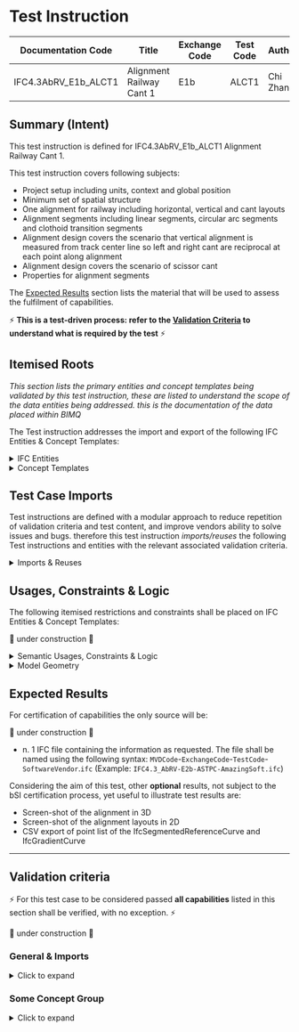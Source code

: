 # Test Instruction

| Documentation Code   | Title                                          | Exchange Code | Test Code | Author          | Data Owner | Version | Date       |
|----------------------|------------------------------------------------|---------------|-----------| ----------------|------------|---------|------------|
| IFC4.3AbRV_E1b_ALCT1   | Alignment Railway Cant 1                     | E1b      | ALCT1     | Chi Zhang       | SBB        | 1.0     | 10.02.2022 |


## Summary (Intent)

This test instruction is defined for IFC4.3AbRV_E1b_ALCT1 Alignment Railway Cant 1.

This test instruction covers following subjects:
- Project setup including units, context and global position
- Minimum set of spatial structure 
- One alignment for railway including horizontal, vertical and cant layouts
- Alignment segments including linear segments, circular arc segments and clothoid transition segments
- Alignment design covers the scenario that vertical alignment is measured from track center line so left and right cant are reciprocal at each point along alignment
- Alignment design covers the scenario of scissor cant
- Properties for alignment segments

The [Expected Results](#Expected-Results) section lists the material that will be used to assess the fulfilment of capabilities.

:zap: **This is a test-driven process: refer to the [Validation Criteria](#Validation-Criteria) to understand what is required by the test** :zap:

## Itemised Roots
*This section lists the primary entities and concept templates being validated by this test instruction, these are listed to understand the scope of the data entities being addressed. this is the documentation of the data placed within BIMQ*

The Test instruction addresses the import and export of the following IFC Entities & Concept Templates:

<details><summary>IFC Entities</summary>

These entities represent a test-specific subset of the wider AbRV_Ex exchange and the overall AbRV MVD. **The scope of the test shall not be used as a definitive scope of the exchange, or of the entire MVD.**

- *Rooted entities*
  - *IfcProject*
  - *IfcSite*
  - *IfcAlignment*
  - *IfcAlignmentSegment*
  - *IfcAlignmentHorizontal*
  - *IfcAlignmentVertical*
  - *IfcAlignmentCant*
  
- *Non-Rooted entities*
  - *IfcMapConversion*
  - *IfcProjectedCRS*
  - *IfcUnitAssignment*
  - *IfcSIUnit*
  - *IfcAlignmentHorizontalSegment*
  - *IfcAlignmentVerticalSegment*
  - *IfcAlignmentCantSegment*
  - *IfcAxis2Placement2D*
  - *IfcAxis2Placement3D*
  - *IfcCircle*
  - *IfcClothoid*
  - *IfcCompositeCurve*
  - *IfcCurveSegment*
  - *IfcLine*
  - *IfcLocalPlacement*
  - *IfcGeometricRepresentationContext*
  - *IfcGeometricRepresentationSubContext*
  - *IfcGradientCurve*
  - *IfcProductDefinitionShape*
  - *IfcShapeRepresentation*


  

</details>

<details><summary>Concept Templates</summary>

These concept templates represent a test-specific subset of the wider AbRV_Ex exchange and the overall AbRV MVD, that must be correctly exported to meet the validation criteria. **The scope of the test shall not be used as a definitive scope of the exchange, or of the entire MVD.**

- *Rooted Templates*
  - *Project Units*
  - *Project Representation Context*
  - *Project Global Positioning*
  - *Spatial Decomposition*
  - *Spatial Composition*
  - *Spatial Container*
  - *Alignment Layout*
  - *Alignment Geometry Cant*
  - *Property Sets for Objects*
  - *Object User Identity*
  - *Software Identity*
  
- *Partial Templates* 
  - *Arc Segment*
  - *Clothoid Transition Segment*
  - *Linear Segment*

  

</details>

## Test Case Imports
Test instructions are defined with a modular approach to reduce repetition of validation criteria and test content, and improve vendors ability to solve issues and bugs. therefore this test instruction *imports/reuses* the following Test instructions and entities with the relevant associated validation criteria.

<details><summary>Imports & Reuses</summary>

| TI Code                                  | Test Instruction Title    | Comments                     |
|------------------------------------------|---------------------------|------------------------------|
| [IFC4.3AbRV_E0_MSTP](../../E0-SCFD/MSTP) | Model Setup & Positioning | PROJ-01 imported along with RCTX-01 and associated configuration and history data |

</details>

## Usages, Constraints & Logic
The following itemised restrictions and constraints shall be placed on IFC Entities & Concept Templates:

:construction: under construction :construction:

<details><summary>Semantic Usages, Constraints & Logic</summary>

The following itemised Usages, Constraints & Logic are normative entries within the AbRV MVD and MUST be satisfied to meet the defined validation criteria

| **ID**  | **CRITERIA**                           | **Concept Template** | **COMMENT** |
|---------|----------------------------------------|----------------------|-------------|
| ALCT_01 | Alignment layout structure is verified | Alignment Layout     |             |
| ALCT_02 | Alignment shall be contained in a Site | Spatial Containment  |             |


> 1. Each `IfcAlignment` must nest exactly 1 `IfcAlignmentHorizontal`
> 1. Each `IfcAlignment` must nest at most 1 `IfcAlignmentVertical`
> 1. Each `IfcAlignment` must nest at most 1 `IfcAlignmentCant`  
> 1. Each `IfcAlignmentHorizontal` must nest only `IfcAlignmentHorizontalSegment`
> 1. Each `IfcAlignmentVertical` must nest only `IfcAlignmentVerticalSegment`
> 1. Each `IfcAlignmentCant` must nest only `IfcAlignmentCantSegment`


</details>

<details><summary>Model Geometry</summary>
The Test case requires the following additional checks related to Model Geometry:


| **ID**  | **CRITERIA**                           | **Concept Template** | **COMMENT** |
|---------|----------------------------------------|----------------------|-------------|
| ALCT_03 | Continuity of alignment is verified    | na                   |             |
| ALCT_04 | Consistency between alignment semantics and geometry is verified | na |             |

> 1. The deviation between the end point of an IfcAlignmentHorizontalSegment and the start point of subsequent IfcAlignmentHorizontalSegment must be smaller than 0.0001m.
> 1. The deviation between the end point of an IfcAlignmentVerticalSegment and the start point of subsequent IfcAlignmentVerticalSegment must be smaller than 0.0001m.
> 1. The deviation between the end point of an IfcAlignmentCantSegment and the start point of subsequent IfcAlignmentCantSegment must be smaller than 0.0001m.
> 1. In case of transition code "CONTSAMEGRADIENT", the deviation between the end direction of an IfcAlignmentHorizontalSegment and the start direction of subsequent IfcAlignmentHorizontalSegment must be smaller than 0.000001 radian.
> 1. In case of transition code "CONTSAMEGRADIENT", the deviation between the end direction of an IfcAlignmentVerticalSegment and the start direction of subsequent IfcAlignmentVerticalSegment must be smaller than 0.000001 radian.


> 1. The geometric representation of alignment horizontal (IfcCompositeCurve segments) should be consistent with the semantic counterpart (list of IfcAlignmentHorizontalSegment).
> 1. The geometric representation of alignment horizontal (IfcGradientCurve segments) should be consistent with the semantic counterpart (list of IfcAlignmentVerticalSegment).
> 1. The geometric representation of alignment horizontal (IfcSegmentedReferenceCurve segments) should be consistent with the semantic counterpart (list of IfcAlignmentCantSegment).
- *Constraint*

</details>

## Expected Results

For certification of capabilities the only source will be:

:construction: under construction :construction:

- n. 1 IFC file containing the information as requested. The file shall be named using the following syntax: `MVDCode`-`ExchangeCode`-`TestCode`-`SoftwareVendor`.`ifc` (Example: `IFC4.3_AbRV-E2b-ASTPC-AmazingSoft.ifc`)

Considering the aim of this test, other **optional** results, not subject to the bSI certification process, yet useful to illustrate test results are:
- Screen-shot of the alignment in 3D
- Screen-shot of the alignment layouts in 2D
- CSV export of point list of the IfcSegmentedReferenceCurve and IfcGradientCurve

---

## Validation criteria
:zap: For this test case to be considered passed **all capabilities** listed in this section shall be verified, with no exception. :zap:

:construction: under construction :construction:

### General & Imports

<details><summary>Click to expand</summary>

- All the concept templates must be correctly implemented as presented in the validation criteria
- At least 1 instance of each entity listed in [Itemised Roots](#Itemised-Roots) is present in the file.
- 1 IfcAlignment instance is expected to be present in the file.


#### Imports
| **TI Code**        | **Criteria Codes** | *COMMENT**                                         |
|--------------------|--------------------|----------------------------------------------------|
| IFC4.3AbRV_E0_MSTP | ALL CRITERIA       | As outlined in the dataset [Imported Entities Table](Dataset/README.md#Imported-Entities-Table) |


#### General
| **ID**  | **CRITERIA**                                        | **VALUE**                                     | **COMMENT** |
|---------|-----------------------------------------------------|-----------------------------------------------|-------------|
| GENE_01 | All requested entities are present in the IFC model | per [Entities Table](Dataset/README.md#Entities-Table) |    |
| GENE_02 | The model contains exactly 1 IfcAlignment | per [Entities Table](Dataset/README.md#Entities-Table) |    |
| GENE_03 | The IfcAlignment nests exactly 1 IfcAlignmentHorizontal, exactly 1 IfcAlignmentVertical and exactly 1 IfcAlignmentCant | per [Entities Table](Dataset/README.md#Entities-Table) |    |
| GENE_04 | The IfcAlignmentHorizontal nests a list of IfcAlignmentSegment, each of which has DesignParameters typed as IfcAlignmentHorizontalSegment | per [Entities Table](Dataset/README.md#Entities-Table) |    |
| GENE_05 | The IfcAlignmentVertical nests a list of IfcAlignmentSegment, each of which has DesignParameters typed as IfcAlignmentVerticalSegment | per [Entities Table](Dataset/README.md#Entities-Table) |    |
| GENE_06 | The IfcAlignmentCant nests a list of IfcAlignmentSegment, each of which has DesignParameters typed as IfcAlignmentCantSegment | per [Entities Table](Dataset/README.md#Entities-Table) |    |
| GENE_07 | Parameters of alignment segments shall be defined according to the Dataset | per [Entities Table](Dataset/README.md#Entities-Table) |    |
| GENE_08 | Each IfcAlignment should have geometric representation IfcSegmentedReferenceCurve | per [Entities Table](Dataset/README.md#Entities-Table) |    |
| GENE_09 | The EndPoint of IfcSegmentedReferenceCurve shall be present in the model to be checked | per [Entities Table](Dataset/README.md#Entities-Table) |    |
| GENE_10 | The EndPoint of IfcGradientCurve shall be present in the model to be checked | per [Entities Table](Dataset/README.md#Entities-Table) |    |

</details>

### Some Concept Group

<details><summary>Click to expand</summary>
Criteria around the representation of 'Some Concept'

| **ID**  | **CRITERIA**                                        | **VALUE**                                | **COMMENT** |
|---------|-----------------------------------------------------|------------------------------------------|-------------|
| XXXX_01 | A Criteria to follow                                | its expected value or outcome             |             |

</details>
